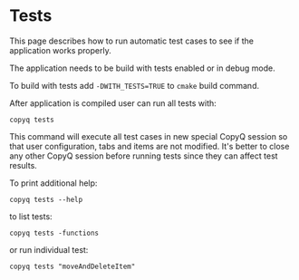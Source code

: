 # Tests

This page describes how to run automatic test cases to see if the application works properly.

The application needs to be build with tests enabled or in debug mode.

To build with tests add `-DWITH_TESTS=TRUE` to `cmake` build command.

After application is compiled user can run all tests with:
```
copyq tests
```

This command will execute all test cases in new special CopyQ session so that user configuration, tabs and items are not modified. It's better to close any other CopyQ session before running tests since they can affect test results.

To print additional help:
```
copyq tests --help
```

to list tests:
```
copyq tests -functions
```

or run individual test:
```
copyq tests "moveAndDeleteItem"
```
